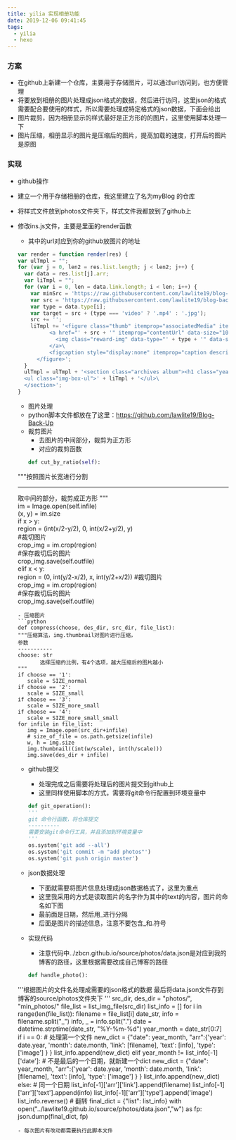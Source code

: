 ```yaml
---
title: yilia 实现相册功能
date: 2019-12-06 09:41:45
tags:
  - yilia
  - hexo
---
```


### 方案
 - 在github上新建一个仓库，主要用于存储图片，可以通过url访问到，也方便管理
 - 将要放到相册的图片处理成json格式的数据，然后进行访问，这里json的格式需要配合要使用的样式，所以需要处理成特定格式的json数据，下面会给出
 - 图片裁剪，因为相册显示的样式最好是正方形的的图片，这里使用脚本处理一下
 - 图片压缩，相册显示的图片是压缩后的图片，提高加载的速度，打开后的图片是原图
<!--more-->
### 实现
- github操作
- 建立一个用于存储相册的仓库，我这里建立了名为myBlog 的仓库
- 将样式文件放到photos文件夹下，样式文件我都放到了github上
- 修改ins.js文件，主要是里面的render函数
  - 其中的url对应到你的github放图片的地址
  ```js
  var render = function render(res) {
  var ulTmpl = "";
  for (var j = 0, len2 = res.list.length; j < len2; j++) {
    var data = res.list[j].arr;
    var liTmpl = "";
    for (var i = 0, len = data.link.length; i < len; i++) {
      var minSrc = 'https://raw.githubusercontent.com/lawlite19/blog-back-up/master/min_photos/' + data.link[i];
      var src = 'https://raw.githubusercontent.com/lawlite19/blog-back-up/master/photos/' + data.link[i];
      var type = data.type[i];
      var target = src + (type === 'video' ? '.mp4' : '.jpg');
      src += '';
      liTmpl += '<figure class="thumb" itemprop="associatedMedia" itemscope="" itemtype="http://schema.org/ImageObject">\
            <a href="' + src + '" itemprop="contentUrl" data-size="1080x1080" data-type="' + type + '" data-target="' + src + '">\
              <img class="reward-img" data-type="' + type + '" data-src="' + minSrc + '" src="/assets/img/empty.png" itemprop="thumbnail" onload="lzld(this)">\
            </a>\
            <figcaption style="display:none" itemprop="caption description">' + data.text[i] + '</figcaption>\
        </figure>';
    }
    ulTmpl = ulTmpl + '<section class="archives album"><h1 class="year">' + data.year + '年<em>' + data.month + '月</em></h1>\
    <ul class="img-box-ul">' + liTmpl + '</ul>\
    </section>';
  }
  ```

  - 图片处理
   - python脚本文件都放在了这里：https://github.com/lawlite19/Blog-Back-Up
   - 裁剪图片
     - 去图片的中间部分，裁剪为正方形
     - 对应的裁剪函数
     ```python
     def cut_by_ratio(self):  
    """按照图片长宽进行分割

    ------------
    取中间的部分，裁剪成正方形
    """  
    im = Image.open(self.infile)  
    (x, y) = im.size  
    if x > y:  
        region = (int(x/2-y/2), 0, int(x/2+y/2), y)  
        #裁切图片  
        crop_img = im.crop(region)  
        #保存裁切后的图片  
        crop_img.save(self.outfile)             
    elif x < y:  
        region = (0, int(y/2-x/2), x, int(y/2+x/2))
        #裁切图片  
        crop_img = im.crop(region)  
        #保存裁切后的图片  
        crop_img.save(self.outfile)
     ```
     - 压缩图片
     ```python
     def compress(choose, des_dir, src_dir, file_list):
    """压缩算法，img.thumbnail对图片进行压缩，
    参数
    -----------
    choose: str
            选择压缩的比例，有4个选项，越大压缩后的图片越小
    """
    if choose == '1':
        scale = SIZE_normal
    if choose == '2':
        scale = SIZE_small
    if choose == '3':
        scale = SIZE_more_small
    if choose == '4':
        scale = SIZE_more_small_small
    for infile in file_list:
        img = Image.open(src_dir+infile)
        # size_of_file = os.path.getsize(infile)
        w, h = img.size
        img.thumbnail((int(w/scale), int(h/scale)))
        img.save(des_dir + infile)
     ```
  - github提交
    - 处理完成之后需要将处理后的图片提交到github上
    - 这里同样使用脚本的方式，需要将git命令行配置到环境变量中
    ```python
    def git_operation():
    '''
    git 命令行函数，将仓库提交
    ----------
    需要安装git命令行工具，并且添加到环境变量中
    '''
    os.system('git add --all')
    os.system('git commit -m "add photos"')
    os.system('git push origin master')
    ```
  - json数据处理
    - 下面就需要将图片信息处理成json数据格式了，这里为重点
    - 这里我采用的方式是读取图片的名字作为其中的text的内容，图片的命名如下图
     - 最前面是日期，然后用_进行分隔
     - 后面是图片的描述信息，注意不要包含_和.符号

   - 实现代码
     - 注意代码中../zbcn.github.io/source/photos/data.json是对应到我的博客的路径，这里根据需要改成自己博客的路径

     ```python
     def handle_photo():
    '''根据图片的文件名处理成需要的json格式的数据
    最后将data.json文件存到博客的source/photos文件夹下
    '''
    src_dir, des_dir = "photos/", "min_photos/"
    file_list = list_img_file(src_dir)
    list_info = []
    for i in range(len(file_list)):
        filename = file_list[i]
        date_str, info = filename.split("_")
        info, _ = info.split(".")
        date = datetime.strptime(date_str, "%Y-%m-%d")
        year_month = date_str[0:7]            
        if i == 0:  # 处理第一个文件
            new_dict = {"date": year_month, "arr":{'year': date.year,
                                                    'month': date.month,
                                                    'link': [filename],
                                                    'text': [info],
                                                    'type': ['image']
                                                     }
                                        }
            list_info.append(new_dict)
        elif year_month != list_info[-1]['date']:  # 不是最后的一个日期，就新建一个dict
            new_dict = {"date": year_month, "arr":{'year': date.year,
                                                   'month': date.month,
                                                   'link': [filename],
                                                   'text': [info],
                                                   'type': ['image']
                                                   }
                        }
            list_info.append(new_dict)
        else:  # 同一个日期
            list_info[-1]['arr']['link'].append(filename)
            list_info[-1]['arr']['text'].append(info)
            list_info[-1]['arr']['type'].append('image')
    list_info.reverse()  # 翻转
    final_dict = {"list": list_info}
    with open("../lawlite19.github.io/source/photos/data.json","w") as fp:
        json.dump(final_dict, fp)
     ```
  - 每次图片有改动都需要执行此脚本文件
